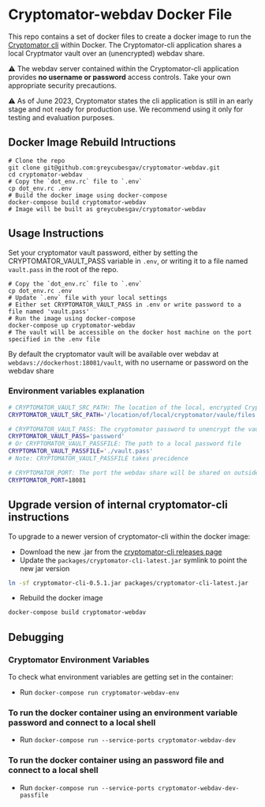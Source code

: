 # Cryptomator-webdav Docker File
This repo contains a set of docker files to create a docker image to run the [Cryptomator cli](https://github.com/cryptomator/cli) within Docker.
The Cryptomator-cli application shares a local Cryptmator vault over an (unencrypted) webdav share.

:warning: The webdav server contained within the Cryptomator-cli application provides **no username or password** access controls. Take your own appropriate security precautions.

:warning: As of June 2023, Cryptomator states the cli application is still in an early stage and not ready for production use. We recommend using it only for testing and evaluation purposes.

## Docker Image Rebuild Intructions


```shell
# Clone the repo
git clone git@github.com:greycubesgav/cryptomator-webdav.git
cd cryptomator-webdav
# Copy the `dot_env.rc` file to `.env`
cp dot_env.rc .env
# Build the docker image using docker-compose
docker-compose build cryptomator-webdav
# Image will be built as greycubesgav/cryptomator-webdav
```

## Usage Instructions


Set your cryptomator vault password, either by setting the CRYPTOMATOR_VAULT_PASS variable in `.env`, or writing it to a file named `vault.pass` in the root of the repo.

```shell
# Copy the `dot_env.rc` file to `.env`
cp dot_env.rc .env
# Update `.env` file with your local settings
# Either set CRYPTOMATOR_VAULT_PASS in .env or write password to a file named 'vault.pass'
# Run the image using docker-compose
docker-compose up cryptomator-webdav
# The vault will be accessible on the docker host machine on the port specified in the .env file
```
By default the cryptomator vault will be available over webdav at `webdavs://dockerhost:18081/vault`, with no username or password on the webdav share

### Environment variables explanation

```bash
# CRYPTOMATOR_VAULT_SRC_PATH: The location of the local, encrypted Cryptomator files
CRYPTOMATOR_VAULT_SRC_PATH='/location/of/local/cryptomator/vaule/files'

# CRYPTOMATOR_VAULT_PASS: The cryptomator password to unencrypt the vault
CRYPTOMATOR_VAULT_PASS='password'
# Or CRYPTOMATOR_VAULT_PASSFILE: The path to a local password file
CRYPTOMATOR_VAULT_PASSFILE='./vault.pass'
# Note: CRYPTOMATOR_VAULT_PASSFILE takes precidence

# CRYPTOMATOR_PORT: The port the webdav share will be shared on outside the container, used in docker-compose when running the container
CRYPTOMATOR_PORT=18081
```

## Upgrade version of internal cryptomator-cli instructions
To upgrade to a newer version of cryptomator-cli within the docker image:

* Download the new .jar from the [cryptomator-cli releases page](https://github.com/cryptomator/cli/releases)
* Update the `packages/cryptomator-cli-latest.jar` symlink to point the new jar version
```bash
ln -sf cryptomator-cli-0.5.1.jar packages/cryptomator-cli-latest.jar
```
* Rebuild the docker image
```bash
docker-compose build cryptomator-webdav
```

## Debugging

### Cryptomator Environment Variables
To check what environment variables are getting set in the container:
* Run `docker-compose run cryptomator-webdav-env`

### To run the docker container using an environment variable password and connect to a local shell
* Run `docker-compose run --service-ports cryptomator-webdav-dev`

### To run the docker container using an password file and connect to a local shell
* Run `docker-compose run --service-ports cryptomator-webdav-dev-passfile`
